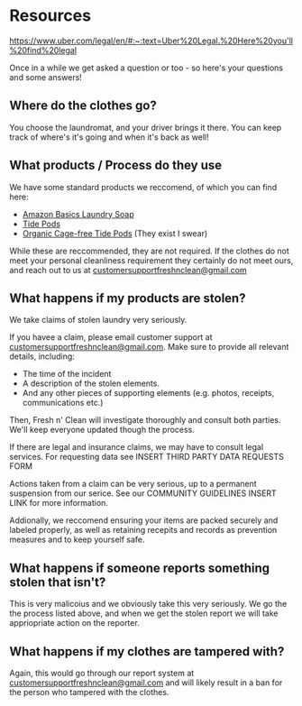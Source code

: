 # Resources

https://www.uber.com/legal/en/#:~:text=Uber%20Legal.%20Here%20you'll%20find%20legal

Once in a while we get asked a question or too - so here's your questions and some answers!

## Where do the clothes go?

You choose the laundromat, and your driver brings it there. You can keep track of where's it's going and when it's back as well!

## What products / Process do they use

We have some standard products we reccomend, of which you can find here:

- [Amazon Basics Laundry Soap](https://www.amazon.com/Amazon-Basics-Concentrated-Detergent-Lavender/dp/B09CLS6DYH/ref=sr_1_1?crid=TKC1SQC8X0CU&dib=eyJ2IjoiMSJ9.nXfF_Tw_YTW0RFIlzl5ICfwXhFcji-30TMDjmcG2Mhdm-CYMitlKUS7Mq4RfL8Wa0UAqBTq56HWd_5ms92Jxa9MjVg6BN_uZxHTad77za-AHUGS32iJNpuB8MKhdJbDKYgGNYYzjeO8mWdi8omhAXhSB1dujnSAUQPl50z6b9Sv_p0X6xukauqhidjsvEx9d2-X4YIlTuGdm8EHs5cR9i4YHEDBvwLJZH7T0xaQYijMKpU2Nzw8NfVGb0dU572zzM9M4WzUA2ZN4ZJ_hYY6N4Fyz-SUtKpQLUxqOfONjrJM.oG6q0nr5mstWynlGNLEpK_shtVGR9MF3aBqFR4EXM98&dib_tag=se&keywords=amazon+basics+laundry+detergent&qid=1733183406&sprefix=amazon+basics+laundry+detergent%2Caps%2C125&sr=8-1)
- [Tide Pods](https://www.amazon.com/Tide-Laundry-Detergent-Spring-Meadow/dp/B0BJMV9BXJ/ref=sr_1_6?crid=ZKKDHVC0DI68&dib=eyJ2IjoiMSJ9.SbdmdBkqHyT7-ZK0HCiyYxZcEVOwy9BewyUT-7dyLi52P2jOLgIL80RMxII0WQs8HQu0r1xz2kBdyRfM6d2SM-QYKa1ZE9vPL7URkye23h5IGdk_KQdZGrzwJivdXrmxaRHBsPlh0iLwY51PGjh1GBoN5yjZhxHqmYbQlwUk3sAywWulox9pcBrTVLrjD2E-St4pxiH9gJCbQGJwcSpXV2C2WKwBsMUsk20GpRK3CLNzYZOaZ1gfGMZGlEoc25BNkYhElWTqigy6S1cgHtW_6MN0ngr5-8jlM8QiHbOQQ34.l2tMW07qBSWpW0mfVT-g8TWmS8M8AGIZ8DJyxpnAzSo&dib_tag=se&keywords=laundry+supplies&qid=1733183527&sprefix=laundry+supplie%2Caps%2C124&sr=8-6)
- [Organic Cage-free Tide Pods](https://www.youtube.com/watch?v=dQw4w9WgXcQ) (They exist I swear)

While these are reccommended, they are not required. If the clothes do not meet your personal cleanliness requirement they certainly do not meet ours, and reach out to us at customersupportfreshnclean@gmail.com

## What happens if my products are stolen?

We take claims of stolen laundry very seriously.

If you havee a claim, please email customer support at customersupportfreshnclean@gmail.com. Make sure to provide all relevant details, including:

- The time of the incident
- A description of the stolen elements.
- And any other pieces of supporting elements (e.g. photos, receipts, communications etc.)

Then, Fresh n' Clean will investigate thoroughly and consult both parties. We'll keep everyone updated though the process. 

If there are legal and insurance claims, we may have to consult legal services. For requesting data see INSERT THIRD PARTY DATA REQUESTS FORM

Actions taken from a claim can be very serious, up to a permanent suspension from our serice. See our COMMUNITY GUIDELINES INSERT LINK for more information.

Addionally, we reccomend ensuring your items are packed securely and labeled properly, as well as retaining recepits and records as prevention measures and to keep yourself safe.

## What happens if someone reports something stolen that isn't?

This is very malicoius and we obviously take this very seriously. We go the the process listed above, and when we get the stolen report we will take appriopriate action on the reporter.

## What happens if my clothes are tampered with?

Again, this would go through our report system at customersupportfreshnclean@gmail.com and will likely result in a ban for the person who tampered with the clothes.